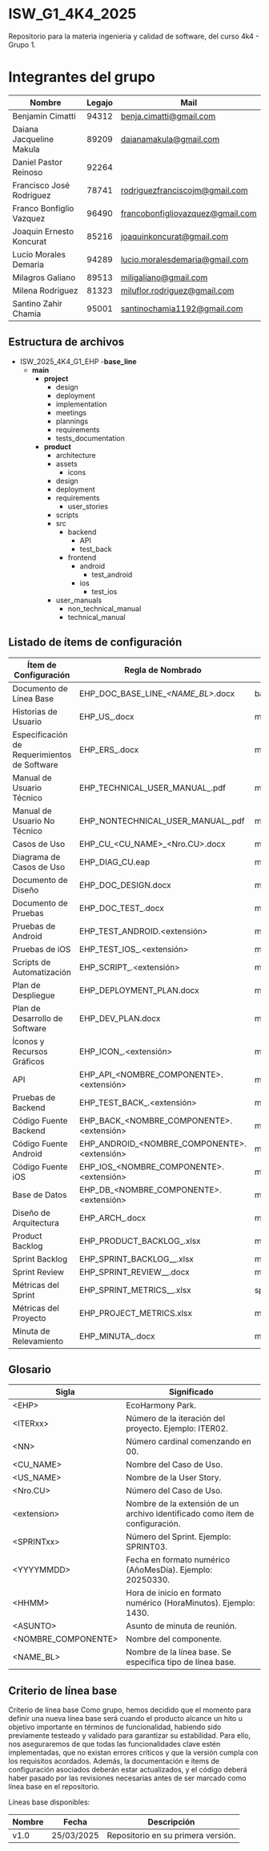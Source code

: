 # ISW_G1_4K4_2025
Repositorio para la materia ingenieria y calidad de software, del curso 4k4 - Grupo 1.

# Integrantes del grupo
| Nombre | Legajo | Mail
| ------------ | ------------ | ------------ | 
| Benjamin Cimatti | 94312 | benja.cimatti@gmail.com |
| Daiana Jacqueline Makula | 89209 | daianamakula@gmail.com |
| Daniel Pastor Reinoso | 92264 |  | 
| Francisco José Rodriguez | 78741 | rodriguezfranciscojm@gmail.com |
| Franco Bonfiglio Vazquez | 96490 | francobonfigliovazquez@gmail.com | 
| Joaquin Ernesto Koncurat | 85216 | joaquinkoncurat@gmail.com |
| Lucio Morales Demaria | 94289 | lucio.moralesdemaria@gmail.com | 
| Milagros Galiano | 89513 | miligaliano@gmail.com |
| Milena Rodriguez | 81323 | miluflor.rodriguez@gmail.com |
| Santino Zahir Chamia | 95001 | santinochamia1192@gmail.com | 

## Estructura de archivos
- ISW_2025_4K4_G1_EHP
  -**base_line**
  - **main**
    - **project**
      - design
      - deployment
      - implementation
      - meetings
      - plannings
      - requirements
      - tests_documentation
    - **product**
      - architecture
      - assets
        - icons
      - design
      - deployment
      - requirements
        - user_stories
      - scripts
      - src
        - backend
          - API
          - test_back
        - frontend
          - android
            - test_android
          - ios
            - test_ios
      - user_manuals
        - non_technical_manual
        - technical_manual
  

## Listado de ítems de configuración

| Ítem de Configuración | Regla de Nombrado | Ubicación Física | Tipo de Ítem |
|-----------------------|------------------|------------------|--------------|
| Documento de Línea Base | EHP_DOC_BASE_LINE_<ITERxx>_<NAME_BL>_<NN>.docx | base_line/ | Iteración |
| Historias de Usuario | EHP_US_<NN>.docx | main/product/requirements/user_stories/ | Producto |
| Especificación de Requerimientos de Software | EHP_ERS_<NN>.docx | main/project/requirements/ | Proyecto |
| Manual de Usuario Técnico | EHP_TECHNICAL_USER_MANUAL_<NN>.pdf | main/product/user_manuals/technical_manuals/ | Producto |
| Manual de Usuario No Técnico | EHP_NONTECHNICAL_USER_MANUAL_<NN>.pdf | main/product/user_manuals/non_technical_manuals/ | Producto |
| Casos de Uso | EHP_CU_<CU_NAME>_<Nro.CU>.docx | main/product/requirements/ | Producto |
| Diagrama de Casos de Uso | EHP_DIAG_CU.eap | main/product/requirements/ | Producto |
| Documento de Diseño | EHP_DOC_DESIGN.docx | main/product/design/ | Producto |
| Documento de Pruebas | EHP_DOC_TEST_<NN>.docx | main/project/tests_documentation/ | Iteración |
| Pruebas de Android | EHP_TEST_ANDROID<NN>.<extensión> | main/src/frontend/android/tests_android/ | Iteración |
| Pruebas de iOS | EHP_TEST_IOS_<NN>.<extensión> | main/src/frontend/ios/tests_ios/ | Iteración |
| Scripts de Automatización | EHP_SCRIPT_<NN>.<extensión> | main/product/scripts/ | Producto |
| Plan de Despliegue | EHP_DEPLOYMENT_PLAN.docx | main/project/deployment/ | Proyecto |
| Plan de Desarrollo de Software | EHP_DEV_PLAN.docx | main/project/plannings/ | Proyecto |
| Íconos y Recursos Gráficos | EHP_ICON_<NN>.<extensión> | main/assets/icons/ | Producto |
| API | EHP_API_<NOMBRE_COMPONENTE>.<extensión> | main/src/backend/API/ | Producto |
| Pruebas de Backend | EHP_TEST_BACK_<NN>.<extensión> | main/src/backend/test_back/ | Iteración |
| Código Fuente Backend | EHP_BACK_<NOMBRE_COMPONENTE>.<extensión> | main/src/backend/ | Producto |
| Código Fuente Android | EHP_ANDROID_<NOMBRE_COMPONENTE>.<extensión> | main/src/frontend/android | Producto |
| Código Fuente iOS | EHP_IOS_<NOMBRE_COMPONENTE>.<extensión> | main/src/frontend/ios | Producto |
| Base de Datos | EHP_DB_<NOMBRE_COMPONENTE>.<extensión> | main/src/db | Producto |
| Diseño de Arquitectura | EHP_ARCH_<ITERxx>.docx | main/design/architecture | Proyecto |
| Product Backlog | EHP_PRODUCT_BACKLOG_<ITERxx>.xlsx | main/project/plannings/ | Proyecto |
| Sprint Backlog | EHP_SPRINT_BACKLOG_<ITERxx>_<SPRINTxx>.xlsx | main/sprints/sprint_<NN>/sprint_backlog/ | Iteración |
| Sprint Review | EHP_SPRINT_REVIEW_<ITERxx>_<SPRINTxx>.docx | main/meetings/ | Iteración |
| Métricas del Sprint | EHP_SPRINT_METRICS_<ITERxx>_<SPRINTxx>.xlsx | sprints/sprint_<NN>/sprint_metrics/ | Iteración |
| Métricas del Proyecto | EHP_PROJECT_METRICS.xlsx | main/project/plannings/ | Proyecto |
| Minuta de Relevamiento | EHP_MINUTA_<ASUNTO>_<YYYYMMDD>_<HHMM>.docx | main/meetings/ | Iteración |


## Glosario
| Sigla| Significado |
| ------------ | ------------ |
| \<EHP\> | EcoHarmony Park. |
| \<ITERxx\> | Número de la iteración del proyecto. Ejemplo: ITER02. |
| \<NN\> | Número cardinal comenzando en 00. |
| \<CU_NAME\> | Nombre del Caso de Uso. |
| \<US_NAME\> | Nombre de la User Story. |
| \<Nro.CU\> | Número del Caso de Uso. |
| \<extension\> | Nombre de la extensión de un archivo identificado como ítem de configuración. |
| \<SPRINTxx\> | Número del Sprint. Ejemplo: SPRINT03. |
| \<YYYYMMDD\> | Fecha en formato numérico (AñoMesDía). Ejemplo: 20250330. |
| \<HHMM\> | Hora de inicio en formato numérico (HoraMinutos). Ejemplo: 1430. |
| \<ASUNTO\> | Asunto de minuta de reunión. |
| \<NOMBRE_COMPONENTE\> | Nombre del componente. |
| \<NAME_BL\> | Nombre de la línea base. Se especifica tipo de línea base. |


## Criterio de línea base

Criterio de línea base
Como grupo, hemos decidido que el momento para definir una nueva línea base será cuando el producto alcance un hito u objetivo importante en términos de funcionalidad, habiendo sido previamente testeado y validado para garantizar su estabilidad. Para ello, nos aseguraremos de que todas las funcionalidades clave estén implementadas, que no existan errores críticos y que la versión cumpla con los requisitos acordados. Además, la documentación e items de configuración asociados deberán estar actualizados, y el código deberá haber pasado por las revisiones necesarias antes de ser marcado como línea base en el repositorio.


Líneas base disponibles: 

| Nombre | Fecha | Descripción
| ------------ | ------------ | ------------ | 
| v1.0 | 25/03/2025 | Repositorio en su primera versión. | 




